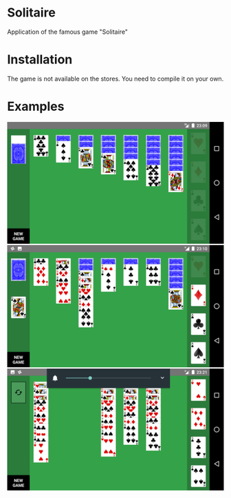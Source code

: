 # Solitaire
Application of the famous game "Solitaire"

# Installation
The game is not available on the stores. You need to compile it on your own.

# Examples
![Screenshot 1](readme/screenshot1.png)
![Screenshot 2](readme/screenshot2.png)
![Screenshot 3](readme/screenshot3.png)